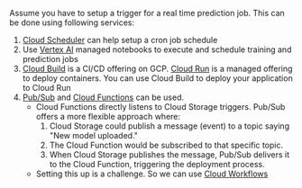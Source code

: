 
Assume you have to setup a trigger for a real time prediction job. 
This can be done using following services:

1. [Cloud Scheduler](services/cloud-scheduler.md) can help setup a cron job schedule
2. Use [Vertex AI](../services/vertex.md) managed notebooks to execute and schedule training and prediction jobs
3. [Cloud Build](services/cloud-build.md) is a CI/CD offering on GCP. [Cloud Run](services/cloud-run.md) is a managed offering to deploy containers. You can use Cloud Build to deploy your application to Cloud Run
4. [Pub/Sub](services/pub-sub.md) and [Cloud Functions](services/cloud-function.md) can be used.
	- Cloud Functions directly listens to Cloud Storage triggers. Pub/Sub offers a more flexible approach where:
		1. Cloud Storage could publish a message (event) to a topic saying "New model uploaded."
		2. The Cloud Function would be subscribed to that specific topic.
		3. When Cloud Storage publishes the message, Pub/Sub delivers it to the Cloud Function, triggering the deployment process.
	- Setting this up is a challenge. So we can use [Cloud Workflows](services/cloud-workflows.md)

